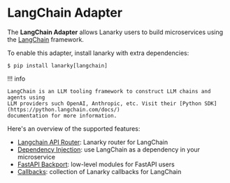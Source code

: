 # LangChain Adapter

The **LangChain Adapter** allows Lanarky users to build microservices using the
[LangChain](https://www.langchain.com/) framework.

To enable this adapter, install lanarky with extra dependencies:

<!-- termynal -->

```
$ pip install lanarky[langchain]
```

!!! info

    LangChain is an LLM tooling framework to construct LLM chains and agents using
    LLM providers such OpenAI, Anthropic, etc. Visit their [Python SDK](https://python.langchain.com/docs/)
    documentation for more information.

Here's an overview of the supported features:

- [Langchain API Router](./router.md): Lanarky router for LangChain
- [Dependency Injection](./dependency.md): use LangChain as a dependency in your microservice
- [FastAPI Backport](./fastapi.md): low-level modules for FastAPI users
- [Callbacks](./callbacks.md): collection of Lanarky callbacks for LangChain
